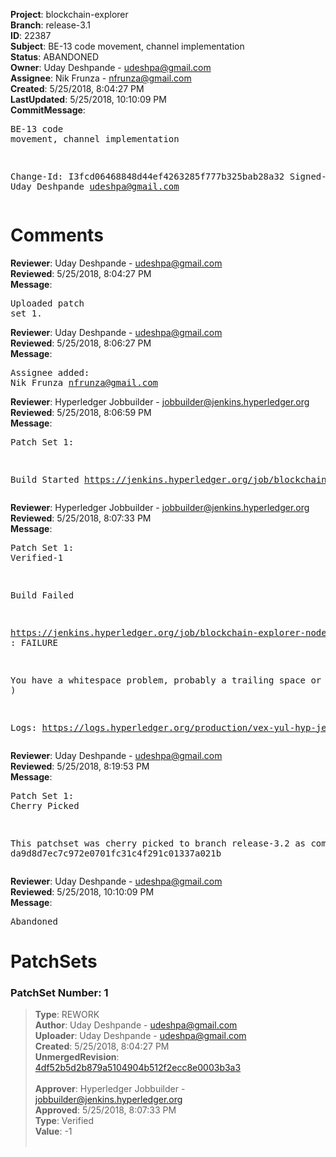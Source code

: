<strong>Project</strong>: blockchain-explorer<br><strong>Branch</strong>: release-3.1<br><strong>ID</strong>: 22387<br><strong>Subject</strong>: BE-13 code movement, channel implementation<br><strong>Status</strong>: ABANDONED<br><strong>Owner</strong>: Uday Deshpande - udeshpa@gmail.com<br><strong>Assignee</strong>: Nik Frunza - nfrunza@gmail.com<br><strong>Created</strong>: 5/25/2018, 8:04:27 PM<br><strong>LastUpdated</strong>: 5/25/2018, 10:10:09 PM<br><strong>CommitMessage</strong>:<br><pre>BE-13 code movement, channel implementation

Change-Id: I3fcd06468848d44ef4263285f777b325bab28a32
Signed-off-by: Uday Deshpande <udeshpa@gmail.com>
</pre><h1>Comments</h1><strong>Reviewer</strong>: Uday Deshpande - udeshpa@gmail.com<br><strong>Reviewed</strong>: 5/25/2018, 8:04:27 PM<br><strong>Message</strong>: <pre>Uploaded patch set 1.</pre><strong>Reviewer</strong>: Uday Deshpande - udeshpa@gmail.com<br><strong>Reviewed</strong>: 5/25/2018, 8:06:27 PM<br><strong>Message</strong>: <pre>Assignee added: Nik Frunza <nfrunza@gmail.com></pre><strong>Reviewer</strong>: Hyperledger Jobbuilder - jobbuilder@jenkins.hyperledger.org<br><strong>Reviewed</strong>: 5/25/2018, 8:06:59 PM<br><strong>Message</strong>: <pre>Patch Set 1:

Build Started https://jenkins.hyperledger.org/job/blockchain-explorer-node6-verify-x86_64/129/</pre><strong>Reviewer</strong>: Hyperledger Jobbuilder - jobbuilder@jenkins.hyperledger.org<br><strong>Reviewed</strong>: 5/25/2018, 8:07:33 PM<br><strong>Message</strong>: <pre>Patch Set 1: Verified-1

Build Failed 

https://jenkins.hyperledger.org/job/blockchain-explorer-node6-verify-x86_64/129/ : FAILURE

You have a whitespace problem, probably a trailing space or two. ( https://jenkins.hyperledger.org/job/blockchain-explorer-node6-verify-x86_64/129/ )

Logs: https://logs.hyperledger.org/production/vex-yul-hyp-jenkins-3/blockchain-explorer-node6-verify-x86_64/129</pre><strong>Reviewer</strong>: Uday Deshpande - udeshpa@gmail.com<br><strong>Reviewed</strong>: 5/25/2018, 8:19:53 PM<br><strong>Message</strong>: <pre>Patch Set 1: Cherry Picked

This patchset was cherry picked to branch release-3.2 as commit da9d8d7ec7c972e0701fc31c4f291c01337a021b</pre><strong>Reviewer</strong>: Uday Deshpande - udeshpa@gmail.com<br><strong>Reviewed</strong>: 5/25/2018, 10:10:09 PM<br><strong>Message</strong>: <pre>Abandoned</pre><h1>PatchSets</h1><h3>PatchSet Number: 1</h3><blockquote><strong>Type</strong>: REWORK<br><strong>Author</strong>: Uday Deshpande - udeshpa@gmail.com<br><strong>Uploader</strong>: Uday Deshpande - udeshpa@gmail.com<br><strong>Created</strong>: 5/25/2018, 8:04:27 PM<br><strong>UnmergedRevision</strong>: [4df52b5d2b879a5104904b512f2ecc8e0003b3a3](https://github.com/hyperledger-gerrit-archive/blockchain-explorer/commit/4df52b5d2b879a5104904b512f2ecc8e0003b3a3)<br><br><strong>Approver</strong>: Hyperledger Jobbuilder - jobbuilder@jenkins.hyperledger.org<br><strong>Approved</strong>: 5/25/2018, 8:07:33 PM<br><strong>Type</strong>: Verified<br><strong>Value</strong>: -1<br><br></blockquote>